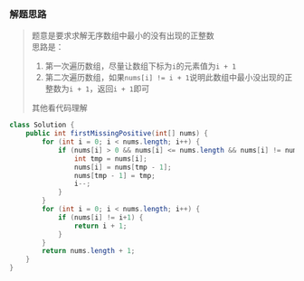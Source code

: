 ### 解题思路
>题意是要求求解无序数组中最小的没有出现的正整数  
>思路是：
>1. 第一次遍历数组，尽量让数组下标为`i`的元素值为`i + 1`
>2. 第二次遍历数组，如果`nums[i] != i + 1`说明此数组中最小没出现的正整数为`i + 1`，返回`i + 1`即可  
>
>其他看代码理解
```java
class Solution {
    public int firstMissingPositive(int[] nums) {
        for (int i = 0; i < nums.length; i++) {
            if (nums[i] > 0 && nums[i] <= nums.length && nums[i] != nums[nums[i] - 1]) {
                int tmp = nums[i];
                nums[i] = nums[tmp - 1];
                nums[tmp - 1] = tmp;
                i--;
            }
        }
        for (int i = 0; i < nums.length; i++) {
            if (nums[i] != i+1) {
                return i + 1;
            }
        }
        return nums.length + 1;
    }
}
```